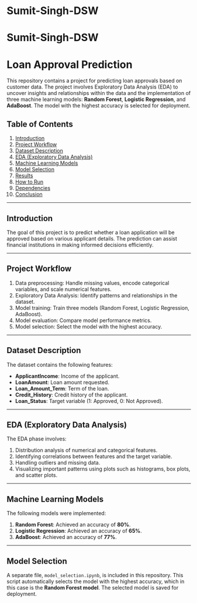 # Sumit-Singh-DSW

# Sumit-Singh-DSW

# Loan Approval Prediction

This repository contains a project for predicting loan approvals based on customer data. The project involves Exploratory Data Analysis (EDA) to uncover insights and relationships within the data and the implementation of three machine learning models: **Random Forest**, **Logistic Regression**, and **AdaBoost**. The model with the highest accuracy is selected for deployment.

## Table of Contents

1. [Introduction](#introduction)
2. [Project Workflow](#project-workflow)
3. [Dataset Description](#dataset-description)
4. [EDA (Exploratory Data Analysis)](#eda-exploratory-data-analysis)
5. [Machine Learning Models](#machine-learning-models)
6. [Model Selection](#model-selection)
7. [Results](#results)
8. [How to Run](#how-to-run)
9. [Dependencies](#dependencies)
10. [Conclusion](#conclusion)

---

## Introduction

The goal of this project is to predict whether a loan application will be approved based on various applicant details. The prediction can assist financial institutions in making informed decisions efficiently.

---

## Project Workflow

1. Data preprocessing: Handle missing values, encode categorical variables, and scale numerical features.
2. Exploratory Data Analysis: Identify patterns and relationships in the dataset.
3. Model training: Train three models (Random Forest, Logistic Regression, AdaBoost).
4. Model evaluation: Compare model performance metrics.
5. Model selection: Select the model with the highest accuracy.

---

## Dataset Description

The dataset contains the following features:

- **ApplicantIncome**: Income of the applicant.
- **LoanAmount**: Loan amount requested.
- **Loan_Amount_Term**: Term of the loan.
- **Credit_History**: Credit history of the applicant.
- **Loan_Status**: Target variable (1: Approved, 0: Not Approved).

---

## EDA (Exploratory Data Analysis)

The EDA phase involves:

1. Distribution analysis of numerical and categorical features.
2. Identifying correlations between features and the target variable.
3. Handling outliers and missing data.
4. Visualizing important patterns using plots such as histograms, box plots, and scatter plots.

---

## Machine Learning Models

The following models were implemented:

1. **Random Forest**: Achieved an accuracy of **80%**.
2. **Logistic Regression**: Achieved an accuracy of **65%**.
3. **AdaBoost**: Achieved an accuracy of **77%**.

---

## Model Selection

A separate file, `model_selection.ipynb`, is included in this repository. This script automatically selects the model with the highest accuracy, which in this case is the **Random Forest model**. The selected model is saved for deployment.
